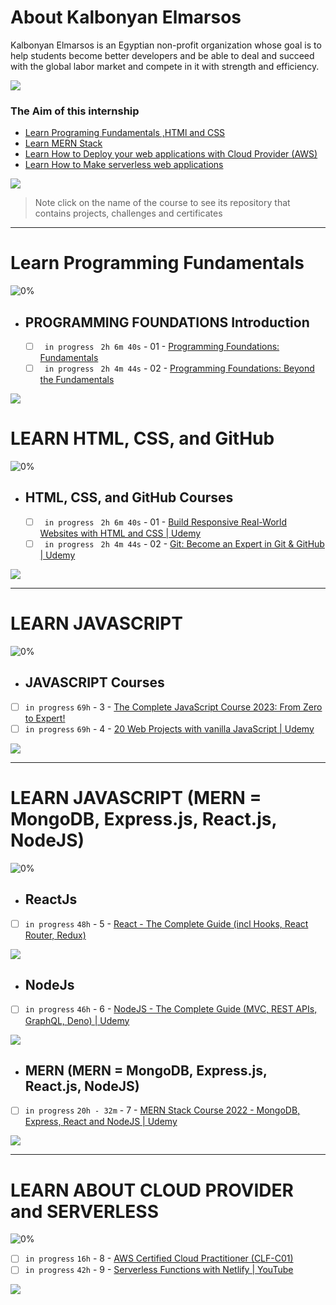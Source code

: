 # About Kalbonyan Elmarsos
 Kalbonyan Elmarsos is an Egyptian non-profit organization whose goal is to help students become better developers and be able to deal and succeed with the global labor market and compete in it with strength and efficiency.
 <br/>

 <a href="https://www.linkedin.com/company/%D9%83%D8%A7%D9%84%D8%A8%D9%86%D9%8A%D8%A7%D9%86-%D8%A7%D9%84%D9%85%D8%B1%D8%B5%D9%88%D8%B5/" target="_blank"><img src="https://img.shields.io/badge/-Kalbonyan%20Elmarsos-0077B5?style=for-the-badge&logo=Linkedin&logoColor=white"/></a>
### The Aim of this internship
- <a href="#Fundamentals">Learn Programing Fundamentals ,HTMl and CSS </a>
- <a href="#MERN">Learn MERN Stack</a>
- <a href="#AWS">Learn How to Deploy your web applications with Cloud Provider (AWS)</a>
- <a href="#serverless">Learn How to Make serverless web applications</a>

<img src="https://img.shields.io/badge/Total%20Number%20Of%20Hours%20For%20All%20Courses-%2B200h-blue">
<br>

> Note click on the name of the course to see its repository that contains projects, challenges and certificates

- - - -
<!-- Fundamentals -->
<span id="Fundamentals"> </span>
# Learn Programming Fundamentals

![0%](https://progress-bar.dev/0/?title=Done)
<br />
- ## PROGRAMMING FOUNDATIONS Introduction
    - [ ] ` in progress` ` 2h 6m 40s` - 01 - [Programming Foundations: Fundamentals](https://www.linkedin.com/learning/programming-foundations-fundamentals-3/the-fundamentals-of-programming?autoplay=true&contextUrn=urn%3Ali%3AlyndaLearningPath%3A56db2b643dd5596be4e4989b)
    - [ ] ` in progress` ` 2h 4m 44s` - 02 - [Programming Foundations: Beyond the Fundamentals](https://www.linkedin.com/learning/programming-foundations-beyond-the-fundamentals/broadening-your-knowledge-of-programming-fundamentals?autoplay=true&contextUrn=urn%3Ali%3AlyndaLearningPath%3A56db2b643dd5596be4e4989b)

<img src="https://img.shields.io/badge/Total%20Number%20Of%20Hours%20For%20This%20Courses-4h14m-blue">

#
<!-- Fundamentals -->
<span id="Fundamentals"> </span>
# LEARN HTML, CSS, and GitHub

![0%](https://progress-bar.dev/0/?title=Done)
<br />
- ## HTML, CSS, and GitHub Courses
    - [ ] ` in progress` ` 2h 6m 40s` - 01 - [Build Responsive Real-World Websites with HTML and CSS | Udemy](https://www.udemy.com/course/design-and-develop-a-killer-website-with-html5-and-css3/)
    - [ ] ` in progress` ` 2h 4m 44s` - 02 - [Git: Become an Expert in Git & GitHub | Udemy](https://www.udemy.com/course/git-expert-4-hours/)

<img src="https://img.shields.io/badge/Total%20Number%20Of%20Hours%20For%20This%20Courses-41h30m-blue">

- - - -
<!-- LEARN JAVASCRIPT -->
<span id="LEARN JAVASCRIPT"> </span>
# LEARN JAVASCRIPT

![0%](https://progress-bar.dev/0/?title=Done)
<br />
- ## JAVASCRIPT Courses
- [ ]  `in progress` `69h` - 3 - [The Complete JavaScript Course 2023: From Zero to Expert!](https://www.udemy.com/course/javascript-the-complete-guide-2020-beginner-advanced/)
- [ ]  `in progress` `69h` - 4 - [20 Web Projects with vanilla JavaScript | Udemy](https://www.udemy.com/course/web-projects-with-vanilla-javascript/)

<img src="https://img.shields.io/badge/Total%20Number%20Of%20Hours%20For%20This%20Courses-41h30m-blue">

- - - -
<!-- MERN -->

<span id="MERN"></span>
# LEARN JAVASCRIPT (MERN = MongoDB, Express.js, React.js, NodeJS) 

![0%](https://progress-bar.dev/0/?title=Done)

- ## ReactJs
- [ ]  `in progress` `48h` - 5 - [React - The Complete Guide (incl Hooks, React Router, Redux)](https://www.udemy.com/course/react-the-complete-guide-incl-redux/)

<img src="https://img.shields.io/badge/Total%20Number%20Of%20Hours%20For%20This%20Courses-69h-blue">

- ## NodeJs
- [ ]  `in progress` `46h` - 6 - [NodeJS - The Complete Guide (MVC, REST APIs, GraphQL, Deno) | Udemy ](https://www.udemy.com/course/nodejs-the-complete-guide/)

<img src="https://img.shields.io/badge/Total%20Number%20Of%20Hours%20For%20This%20Courses-69h-blue">


- ## MERN (MERN = MongoDB, Express.js, React.js, NodeJS) 
- [ ]  `in progress` `20h - 32m` - 7 - [MERN Stack Course 2022 - MongoDB, Express, React and NodeJS | Udemy ](https://www.udemy.com/course/mern-stack-course-mongodb-express-react-and-nodejs/)

<img src="https://img.shields.io/badge/Total%20Number%20Of%20Hours%20For%20This%20Courses-69h-blue">

- - - -

<!-- CLOUD -->
<span id="CLOUD"></span>
# LEARN ABOUT CLOUD PROVIDER and SERVERLESS 
![0%](https://progress-bar.dev/0/?title=Done)

- [ ]  `in progress` `16h` - 8 - [AWS Certified Cloud Practitioner (CLF-C01)](https://acloud.guru/overview/aws--certified-cloud-practitioner)
- [ ]  `in progress` `42h` - 9 - [Serverless Functions with Netlify | YouTube](https://www.youtube.com/watch?v=AfAZ33XjIBU)

<img src="https://img.shields.io/badge/Total%20Number%20Of%20Hours%20For%20This%20Courses-58h-blue">
